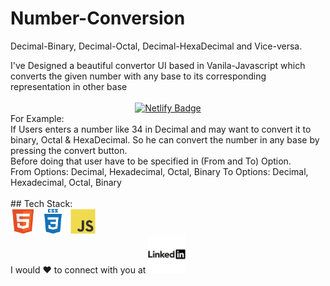 # Number-Conversion

Decimal-Binary, Decimal-Octal, Decimal-HexaDecimal and Vice-versa.

<div>
I've Designed a beautiful convertor UI based in Vanila-Javascript which converts the given number with any
base to its corresponding representation in other base
</div>
<br>
<div align="center">
<a href="https://numeric-conversion.netlify.app/" >
    <img src="https://img.shields.io/badge/Click Here To visit-white?style=for-the-badge&logo=netlify&logoColor=blue" alt="Netlify Badge"/>
  </a> 
</div>
<div>
For Example:
<br/>
If Users enters a number like 34 in Decimal and may want to convert it to
binary, Octal & HexaDecimal. So he can convert the number in any base by pressing the convert button.
<br/>
Before doing that user have to be specified in (From and To) Option.
<br/>
From Options: Decimal, Hexadecimal, Octal, Binary
To Options: Decimal, Hexadecimal, Octal, Binary
</div>
<br>
## Tech Stack:

<div>
<img src="https://github.com/devicons/devicon/blob/master/icons/html5/html5-original.svg" title="HTML5" alt="HTML" width="40" height="40"/>&nbsp;
<img src="https://github.com/devicons/devicon/blob/master/icons/css3/css3-plain-wordmark.svg"  title="CSS3" alt="CSS" width="40" height="40"/>&nbsp;
<img src="https://github.com/devicons/devicon/blob/master/icons/javascript/javascript-original.svg" title="JavaScript" alt="JavaScript" width="40"height="40"/>&nbsp;
</div>
I would ❤ to connect with you at <img src="https://github.com/devicons/devicon/blob/master/icons/linkedin/linkedin-plain-wordmark.svg"  title="LinkedIn" alt="LinkedIn" width="60" height="60"/>&nbsp;

